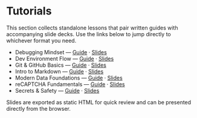 # Tutorials

This section collects standalone lessons that pair written guides with accompanying slide decks. Use the links below to jump directly to whichever format you need.

- Debugging Mindset — [Guide](debugging-mindset.md) · [Slides](slides/debugging-mindset.html)
- Dev Environment Flow — [Guide](dev-environment-flow.md) · [Slides](slides/dev-environment-flow.html)
- Git & GitHub Basics — [Guide](git-github-basics.md) · [Slides](slides/git-github-basics.html)
- Intro to Markdown — [Guide](intro-to-markdown.md) · [Slides](slides/intro-to-markdown.html)
- Modern Data Foundations — [Guide](modern-data-foundations.md) · [Slides](slides/modern-data-foundations.html)
- reCAPTCHA Fundamentals — [Guide](recaptcha-basics.md) · [Slides](slides/recaptcha-basics.html)
- Secrets & Safety — [Guide](secrets-and-safety.md) · [Slides](slides/secrets-and-safety.html)

Slides are exported as static HTML for quick review and can be presented directly from the browser.
